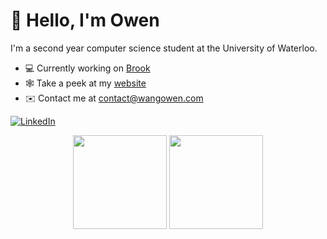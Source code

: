 # 👋 Hello, I'm Owen

I'm a second year computer science student at the University of Waterloo.

- 💻 Currently working on [Brook](https://github.com/wang-owen/Brook/)
- 🕸 Take a peek at my [website](https://wangowen.com)
- ✉️ Contact me at [contact@wangowen.com](mailto:contact@wangowen.com)

<a href="https://www.linkedin.com/in/o-wang/" target="_blank">![LinkedIn](https://img.shields.io/badge/linkedin-%230077B5.svg?style=for-the-badge&logo=linkedin&logoColor=white)</a>

<div align="center">
  <div>
    <a>
      <img height=150 align="center" src="https://github-readme-stats.vercel.app/api?username=wang-owen&&theme=github_dark&hide_border=true&hide_title=true&show_icons=true&rank_icon=github&" />
    </a>
    <a>
      <img height=150 align="center" src="https://github-readme-stats.vercel.app/api/top-langs?username=wang-owen&theme=github_dark&hide_border=true&hide_title=true&layout=compact&langs_count=6&" />
    </a>
  </div>
</div>
